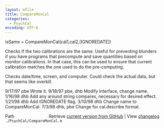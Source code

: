 ```yaml
---
layout: mfile
title: CompareMonCal
categories:
  - PsychCal
encoding: UTF-8
---
```


isSame = CompareMonCal(cal1,cal2,[IGNOREDATE])

Checks if the two calibrations are the same.  Useful
for preventing blunders if you have programs that
precompute and save quantities based on monitor calibrations.
In that case, this can be used to ensure that current
calibration matches the one used to do the pre-computing.

Checks date/time, screen, and computer.  Could check the
actual data, but that seems like overkill.

9/17/97  pbe       Wrote it.
9/18/97  pbe, dhb  Modify interface, change name.
1/16/98  dhb       Add any around string compares, necessary for desired effect.
1/21/98  dhb       Add IGNOREDATE flag.
3/10/98  dhb         Change name to CompareMonCal.
7/3/98   dhb, pbe  Change for cal.describe format.


<div class="code_header" style="text-align:right;">
  <span style="float:left;">Path&nbsp;&nbsp;</span> <span class="counter">Retrieve <a href=
  "https://raw.github.com/Psychtoolbox-3/Psychtoolbox-3/beta/./PsychCal/CompareMonCal.m">current version from GitHub</a> | View <a href=
  "https://github.com/Psychtoolbox-3/Psychtoolbox-3/commits/beta/./PsychCal/CompareMonCal.m">changelog</a></span>
</div>
<div class="code">
  <code>./PsychCal/CompareMonCal.m</code>
</div>
